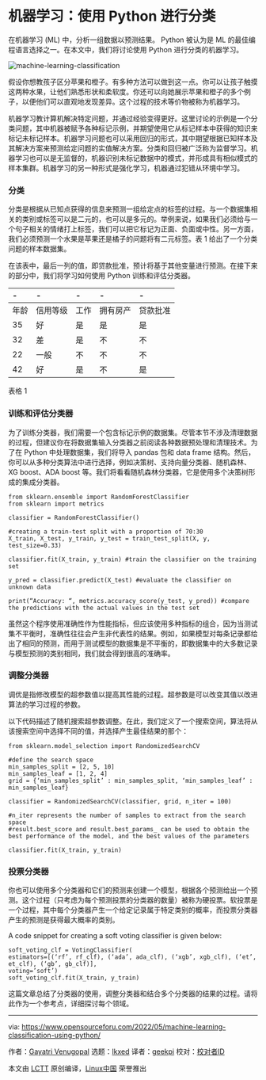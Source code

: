 [#]: subject: "Machine Learning: Classification Using Python"
[#]: via: "https://www.opensourceforu.com/2022/05/machine-learning-classification-using-python/"
[#]: author: "Gayatri Venugopal https://www.opensourceforu.com/author/gayatri-venugopal/"
[#]: collector: "lkxed"
[#]: translator: "geekpi"
[#]: reviewer: " "
[#]: publisher: " "
[#]: url: " "

机器学习：使用 Python 进行分类
======
在机器学习 (ML) 中，分析一组数据以预测结果。 Python 被认为是 ML 的最佳编程语言选择之一。在本文中，我们将讨论使用 Python 进行分类的机器学习。

![machine-learning-classification][1]

假设你想教孩子区分苹果和橙子。有多种方法可以做到这一点。你可以让孩子触摸这两种水果，让他们熟悉形状和柔软度。你还可以向她展示苹果和橙子的多个例子，以便他们可以直观地发现差异。这个过程的技术等价物被称为机器学习。

机器学习教计算机解决特定问题，并通过经验变得更好。这里讨论的示例是一个分类问题，其中机器被赋予各种标记示例，并期望使用它从标记样本中获得的知识来标记未标记样本。机器学习问题也可以采用回归的形式，其中期望根据已知样本及其解决方案来预测给定问题的实值解决方案。分类和回归被广泛称为监督学习。机器学习也可以是无监督的，机器识别未标记数据中的模式，并形成具有相似模式的样本集群。机器学习的另一种形式是强化学习，机器通过犯错从环境中学习。

### 分类

分类是根据从已知点获得的信息来预测一组给定点的标签的过程。与一个数据集相关的类别或标签可以是二元的，也可以是多元的。举例来说，如果我们必须给与一个句子相关的情绪打上标签，我们可以把它标记为正面、负面或中性。另一方面，我们必须预测一个水果是苹果还是橘子的问题将有二元标签。表 1 给出了一个分类问题的样本数据集。

在该表中，最后一列的值，即贷款批准，预计将基于其他变量进行预测。在接下来的部分中，我们将学习如何使用 Python 训练和评估分类器。

| - | - | - | - | - |
| :- | :- | :- | :- | :- |
| 年龄 | 信用等级 | 工作 | 拥有房产 | 贷款批准 | 
| 35 | 好 | 是 | 是 | 是 | 
| 32 | 差 | 是 | 不 | 不 | 
| 22 | 一般 | 不 | 不 | 不 | 
| 42 | 好 | 是 | 不 | 是 |

表格 1

### 训练和评估分类器

为了训练分类器，我们需要一个包含标记示例的数据集。尽管本节不涉及清理数据的过程，但建议你在将数据集输入分类器之前阅读各种数据预处理和清理技术。为了在 Python 中处理数据集，我们将导入 pandas 包和 data frame 结构。然后，你可以从多种分类算法中进行选择，例如决策树、支持向量分类器、随机森林、XG boost、ADA boost 等。我们将看看随机森林分类器，它是使用多个决策树形成的集成分类器。

```
from sklearn.ensemble import RandomForestClassifier
from sklearn import metrics

classifier = RandomForestClassifier()

#creating a train-test split with a proportion of 70:30
X_train, X_test, y_train, y_test = train_test_split(X, y, test_size=0.33)

classifier.fit(X_train, y_train) #train the classifier on the training set

y_pred = classifier.predict(X_test) #evaluate the classifier on unknown data

print(“Accuracy: “, metrics.accuracy_score(y_test, y_pred)) #compare the predictions with the actual values in the test set
```

虽然这个程序使用准确性作为性能指标，但应该使用多种指标的组合，因为当测试集不平衡时，准确性往往会产生非代表性的结果。例如，如果模型对每条记录都给出了相同的预测，而用于测试模型的数据集是不平衡的，即数据集中的大多数记录与模型预测的类别相同，我们就会得到很高的准确率。

### 调整分类器

调优是指修改模型的超参数值以提高其性能的过程。超参数是可以改变其值以改进算法的学习过程的参数。

以下代码描述了随机搜索超参数调整。在此，我们定义了一个搜索空间，算法将从该搜索空间中选择不同的值，并选择产生最佳结果的那个：

```
from sklearn.model_selection import RandomizedSearchCV

#define the search space
min_samples_split = [2, 5, 10]
min_samples_leaf = [1, 2, 4]
grid = {‘min_samples_split’ : min_samples_split, ‘min_samples_leaf’ : min_samples_leaf}

classifier = RandomizedSearchCV(classifier, grid, n_iter = 100)

#n_iter represents the number of samples to extract from the search space
#result.best_score and result.best_params_ can be used to obtain the best performance of the model, and the best values of the parameters

classifier.fit(X_train, y_train)
```

### 投票分类器

你也可以使用多个分类器和它们的预测来创建一个模型，根据各个预测给出一个预测。这个过程（只考虑为每个预测投票的分类器的数量）被称为硬投票。软投票是一个过程，其中每个分类器产生一个给定记录属于特定类别的概率，而投票分类器产生的预测是获得最大概率的类别。

A code snippet for creating a soft voting classifier is given below:

```
soft_voting_clf = VotingClassifier(
estimators=[(‘rf’, rf_clf), (‘ada’, ada_clf), (‘xgb’, xgb_clf), (‘et’, et_clf), (‘gb’, gb_clf)],
voting=’soft’)
soft_voting_clf.fit(X_train, y_train)
```

这篇文章总结了分类器的使用，调整分类器和结合多个分类器的结果的过程。请将此作为一个参考点，详细探讨每个领域。

--------------------------------------------------------------------------------

via: https://www.opensourceforu.com/2022/05/machine-learning-classification-using-python/

作者：[Gayatri Venugopal][a]
选题：[lkxed][b]
译者：[geekpi](https://github.com/geekpi)
校对：[校对者ID](https://github.com/校对者ID)

本文由 [LCTT](https://github.com/LCTT/TranslateProject) 原创编译，[Linux中国](https://linux.cn/) 荣誉推出

[a]: https://www.opensourceforu.com/author/gayatri-venugopal/
[b]: https://github.com/lkxed
[1]: https://www.opensourceforu.com/wp-content/uploads/2022/04/machine-learning-classification.jpg

